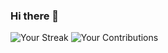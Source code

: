 ### Hi there 👋
![Your Streak](https://img.shields.io/github/last-commit/AbubakarZorrain/Django-Basic?label=streak&logo=github)
![Your Contributions](https://github-readme-stats.vercel.app/api?username=AbubakarZorrain&show_icons=true&count_private=true&hide_title=true)

<!--
**AbubakarZorrain/AbubakarZorrain** is a ✨ _special_ ✨ repository because its `README.md` (this file) appears on your GitHub profile.

Here are some ideas to get you started:

- 🔭 I’m currently working on ...
- 🌱 I’m currently learning ...
- 👯 I’m looking to collaborate on ...
- 🤔 I’m looking for help with ...
- 💬 Ask me about ...
- 📫 How to reach me: ...
- 😄 Pronouns: ...
- ⚡ Fun fact: ...
-->
